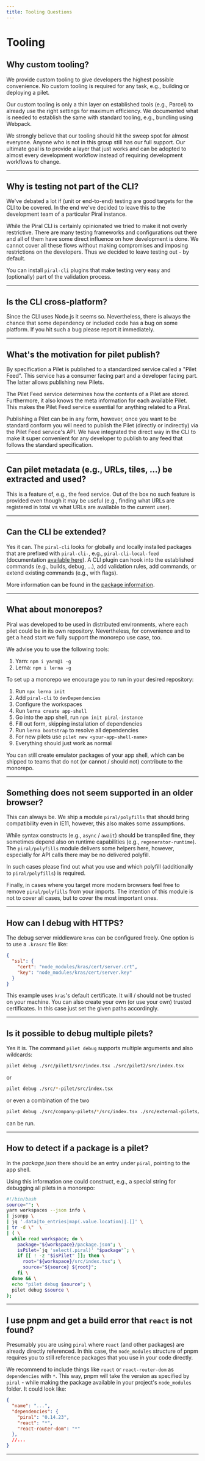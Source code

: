 ```yaml
---
title: Tooling Questions
---
```


# Tooling

## Why custom tooling?

We provide custom tooling to give developers the highest possible convenience. No custom tooling is required for any task, e.g., building or deploying a pilet.

Our custom tooling is only a thin layer on established tools (e.g., Parcel) to already use the right settings for maximum efficiency. We documented what is needed to establish the same with standard tooling, e.g., bundling using Webpack.

We strongly believe that our tooling should hit the sweep spot for almost everyone. Anyone who is not in this group still has our full support. Our ultimate goal is to provide a layer that just works and can be adopted to almost every development workflow instead of requiring development workflows to change.

---------------------------------------

## Why is testing not part of the CLI?

We've debated a lot if (unit or end-to-end) testing are good targets for the CLI to be covered. In the end we've decided to leave this to the development team of a particular Piral instance.

While the Piral CLI is certainly opinionated we tried to make it not overly restrictive. There are many testing frameworks and configurations out there and all of them have some direct influence on how development is done. We cannot cover all these flows without making compromises and imposing restrictions on the developers. Thus we decided to leave testing out - by default.

You can install `piral-cli` plugins that make testing very easy and (optionally) part of the validation process.

---------------------------------------

## Is the CLI cross-platform?

Since the CLI uses Node.js it seems so. Nevertheless, there is always the chance that some dependency or included code has a bug on some platform. If you hit such a bug please report it immediately.

---------------------------------------

## What's the motivation for pilet publish?

By specification a Pilet is published to a standardized service called a "Pilet Feed". This service has a consumer facing part and a developer facing part. The latter allows publishing new Pilets.

The Pilet Feed service determines how the contents of a Pilet are stored. Furthermore, it also knows the meta information for each available Pilet. This makes the Pilet Feed service essential for anything related to a Piral.

Publishing a Pilet can be in any form, however, once you want to be standard conform you will need to publish the Pilet (directly or indirectly) via the Pilet Feed service's API. We have integrated the direct way in the CLI to make it super convenient for any developer to publish to any feed that follows the standard specification.

---------------------------------------

## Can pilet metadata (e.g., URLs, tiles, ...) be extracted and used?

This is a feature of, e.g., the feed service. Out of the box no such feature is provided even though it may be useful (e.g., finding what URLs are registered in total vs what URLs are available to the current user).

---------------------------------------

## Can the CLI be extended?

Yes it can. The `piral-cli` looks for globally and locally installed packages that are prefixed with `piral-cli-`, e.g., `piral-cli-local-feed` (documentation [available here](https://www.npmjs.com/package/piral-cli-local-feed)). A CLI plugin can hook into the established commands (e.g., builds, debug, ...), add validation rules, add commands, or extend existing commands (e.g., with flags).

More information can be found in the [package information](https://npmjs.com/package/piral-cli).

---------------------------------------

## What about monorepos?

Piral was developed to be used in distributed environments, where each pilet could be in its own repository. Nevertheless, for convenience and to get a head start we fully support the monorepo use case, too.

We advise you to use the following tools:

1. Yarn: `npm i yarn@1 -g`
2. Lerna: `npm i lerna -g`

To set up a monorepo we encourage you to run in your desired repository:

1. Run `npx lerna init`
2. Add `piral-cli` to `devDependencies`
3. Configure the workspaces
4. Run `lerna create app-shell`
5. Go into the app shell, run `npm init piral-instance`
6. Fill out form, skipping installation of dependencies
7. Run `lerna bootstrap` to resolve all dependencies
8. For new pilets use `pilet new <your-app-shell-name>`
9. Everything should just work as normal

You can still create emulator packages of your app shell, which can be shipped to teams that do not (or cannot / should not) contribute to the monorepo.

---------------------------------------

## Something does not seem supported in an older browser?

This can always be. We ship a module `piral/polyfills` that should bring compatibility even in IE11, however, this also makes some assumptions.

While syntax constructs (e.g., `async` / `await`) should be transpiled fine, they sometimes depend also on runtime capabilities (e.g., `regenerator-runtime`). The `piral/polyfills` module delivers some helpers here, however, especially for API calls there may be no delivered polyfill.

In such cases please find out what you use and which polyfill (additionally to `piral/polyfills`) is required.

Finally, in cases where you target more modern browsers feel free to remove `piral/polyfills` from your imports. The intention of this module is not to cover all cases, but to cover the most important ones.

---------------------------------------

## How can I debug with HTTPS?

The debug server middleware `kras` can be configured freely. One option is to use a `.krasrc` file like:

```json
{
  "ssl": {
    "cert": "node_modules/kras/cert/server.crt",
    "key": "node_modules/kras/cert/server.key"
  }
}
```

This example uses `kras`'s default certificate. It will / should not be trusted on your machine. You can also create your own (or use your own) trusted certificates. In this case just set the given paths accordingly.

---------------------------------------

## Is it possible to debug multiple pilets?

Yes it is. The command `pilet debug` supports multiple arguments and also wildcards:

```sh
pilet debug ./src/pilet1/src/index.tsx ./src/pilet2/src/index.tsx
```

or

```sh
pilet debug ./src/*-pilet/src/index.tsx
```

or even a combination of the two

```sh
pilet debug ./src/company-pilets/*/src/index.tsx ./src/external-pilets/*/src/index.tsx
```

can be run.

---------------------------------------

## How to detect if a package is a pilet?

In the *package.json* there should be an entry under `piral`, pointing to the app shell.

Using this information one could construct, e.g., a special string for debugging all pilets in a monorepo:

```sh
#!/bin/bash
source=""; \
yarn workspaces --json info \
| jsonpp \
| jq '.data|to_entries|map(.value.location)|.[]' \
| tr -d \"  \
| ( \
  while read workspace; do \
    package="${workspace}/package.json"; \
    isPilet=`jq 'select(.piral)' "$package"`; \
    if [[ ! -z "$isPilet" ]]; then \
      root="${workspace}/src/index.tsx"; \
      source="${source} ${root}";
    fi \
  done && \
  echo "pilet debug $source"; \
  pilet debug $source \
);
```

---------------------------------------

## I use pnpm and get a build error that `react` is not found?

Presumably you are using `piral` where `react` (and other packages) are already directly referenced. In this case, the `node_modules` structure of pnpm requires you to still reference packages that you use in your code directly.

We recommend to include things like `react` or `react-router-dom` as `dependencies` with `*`. This way, pnpm will take the version as specified by `piral` - while making the package available in your project's `node_modules` folder. It could look like:

```json
{
  "name": "...",
  "dependencies": {
    "piral": "0.14.23",
    "react": "*",
    "react-router-dom": "*"
  },
  //...
}
```

---------------------------------------

